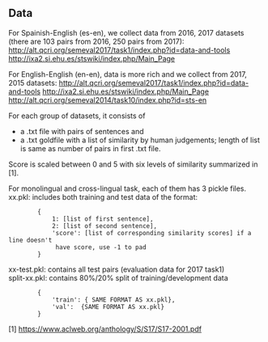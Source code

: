 
Data
-------

For Spainish-English (es-en), we collect data from 2016, 2017 datasets (there are 103 pairs from 2016, 250 pairs from 2017):<br>
<http://alt.qcri.org/semeval2017/task1/index.php?id=data-and-tools>
<http://ixa2.si.ehu.es/stswiki/index.php/Main_Page>

For English-English (en-en), data is more rich and we collect from 2017, 2015 datasets:
<http://alt.qcri.org/semeval2017/task1/index.php?id=data-and-tools>
<http://ixa2.si.ehu.es/stswiki/index.php/Main_Page><br>
<http://alt.qcri.org/semeval2014/task10/index.php?id=sts-en>


For each group of datasets, it consists of<br>
- a .txt file with pairs of sentences and<br>
- a .txt goldfile with a list of similarity by human judgements; length of list is same as number of pairs in first .txt file.


Score is scaled between 0 and 5 with six levels of similarity summarized in [1].

For monolingual and cross-lingual task, each of them has 3 pickle files.
xx.pkl: includes both training and test data of the format:

            {
                1: [list of first sentence],
                2: [list of second sentence],
                'score': [list of corresponding similarity scores] if a line doesn't
                 have score, use -1 to pad
            }
            
xx-test.pkl: contains all test pairs (evaluation data for 2017 task1)<br>
split-xx.pkl: contains 80%/20% split of training/development data
            
            {
                'train': { SAME FORMAT AS xx.pkl},
                'val':  {SAME FORMAT AS xx.pkl}
            }
           
 [1] <https://www.aclweb.org/anthology/S/S17/S17-2001.pdf>